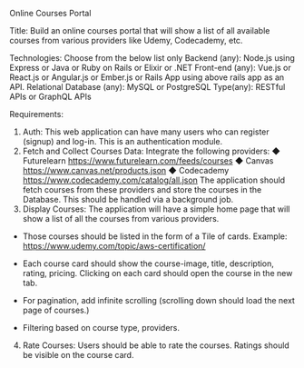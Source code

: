 Online Courses Portal

Title: Build an online courses portal that will show a list of all available courses from various
providers like Udemy, Codecademy, etc.

Technologies: Choose from the below list only
Backend (any): Node.js using Express or Java or Ruby on Rails or Elixir or .NET
Front-end (any): Vue.js or React.js or Angular.js or Ember.js or
Rails App using above rails app as an API.
Relational Database (any): MySQL or PostgreSQL
Type(any): RESTful APIs or GraphQL APIs

Requirements:
1. Auth: This web application can have many users who can register (signup) and log-in.
This is an authentication module.
2. Fetch and Collect Courses Data: Integrate the following providers:
◆ Futurelearn https://www.futurelearn.com/feeds/courses
◆ Canvas https://www.canvas.net/products.json
◆ Codecademy https://www.codecademy.com/catalog/all.json
The application should fetch courses from these providers and store the courses in the
Database. This should be handled via a background job.
3. Display Courses: The application will have a simple home page that will show a list of all
the courses from various providers.
- Those courses should be listed in the form of a Tile of cards. Example:
https://www.udemy.com/topic/aws-certification/

- Each course card should show the course-image, title, description, rating, pricing.
Clicking on each card should open the course in the new tab.
- For pagination, add infinite scrolling (scrolling down should load the next page of
courses.)
- Filtering based on course type, providers.

4. Rate Courses: Users should be able to rate the courses. Ratings should be visible on the
course card.
